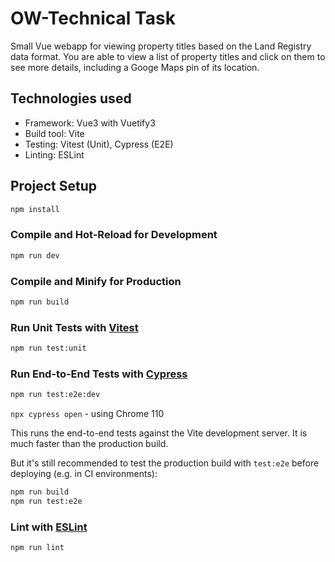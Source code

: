 # OW-Technical Task

Small Vue webapp for viewing property titles based on the Land Registry data format. You are able to view a list of property titles and click on them to see more details, including a Googe Maps pin of its location. 

## Technologies used
* Framework: Vue3 with Vuetify3
* Build tool: Vite
* Testing: Vitest (Unit), Cypress (E2E)
* Linting: ESLint

## Project Setup

```sh
npm install
```

### Compile and Hot-Reload for Development

```sh
npm run dev
```

### Compile and Minify for Production

```sh
npm run build
```

### Run Unit Tests with [Vitest](https://vitest.dev/)

```sh
npm run test:unit
```

### Run End-to-End Tests with [Cypress](https://www.cypress.io/)

```sh
npm run test:e2e:dev
```

`npx cypress open` - using Chrome 110

This runs the end-to-end tests against the Vite development server.
It is much faster than the production build.

But it's still recommended to test the production build with `test:e2e` before deploying (e.g. in CI environments):

```sh
npm run build
npm run test:e2e
```

### Lint with [ESLint](https://eslint.org/)

```sh
npm run lint
```
